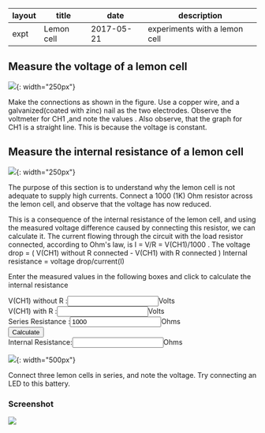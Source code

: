 

|layout | title | date | description |
|-------|-------|------|-------------|
|expt | Lemon cell | 2017-05-21 | experiments with a lemon cell |


## Measure the voltage of a lemon cell

![](images/schematics/lemon_cell.png){: width="250px"}

Make the connections as shown in the figure. Use a copper wire, and a galvanized(coated with zinc) nail as the two electrodes. 
Observe the voltmeter for CH1 ,and note the values . Also observe, that the graph for CH1 is a straight line. This is because the voltage is constant.

## Measure the internal resistance of a lemon cell

![](images/schematics/lemon_cell_ir.png){: width="250px"}

The purpose of this section is to understand why the lemon cell is not adequate to supply high currents.
Connect a 1000 (1K) Ohm resistor across the lemon cell, and observe that the voltage has now reduced.

This is a consequence of the internal resistance of the lemon cell, and using the measured voltage difference caused by connecting this resistor, we can calculate it.
The current flowing through the circuit with the load resistor connected, according to Ohm's law, is I = V/R = V(CH1)/1000 .
The voltage drop = ( V(CH1) without R connected - V(CH1) with R connected ) 
Internal resistance = voltage drop/current(I) 
	

Enter the measured values in the following boxes and click to calculate the internal resistance
<form name="form2">
V(CH1) without R  :<input type="text" size="20" name="v1">Volts<br>
V(CH1) with R  :<input type="text" size="20" name="v2">Volts<br>
Series Resistance :<input type="text" size="20" name="r1" value="1000">Ohms<br>
<input type="button" name="B1" value="Calculate" onclick="cal2()"><br>
Internal Resistance:<input type="text" size="20" name="answer">Ohms<br>
</form>

	 
<script>
function cal2(){
	var v1,v2,r1,i;
	r1 = document.form2.r1.value;
	v1 = document.form2.v1.value;
	v2 = document.form2.v2.value;
	i = v2/r1 ;
	document.form2.answer.value=(v1-v2)/i;
}
</script>

	
![](images/schematics/lemon_battery.png){: width="500px"}

Connect three lemon cells in series, and note the voltage. Try connecting an LED to this battery.
	
### Screenshot
![](images/screenshots/lemoncell.png)

